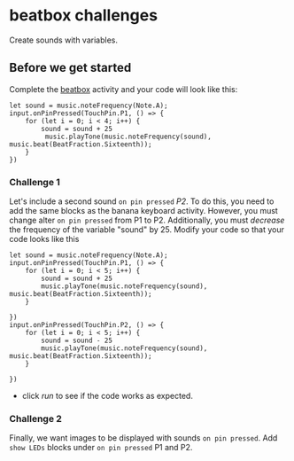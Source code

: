 # beatbox challenges

Create sounds with variables.

## Before we get started

Complete the [beatbox](/lessons/classic-beatbox/activity) activity and your code will look like this:


```blocks
let sound = music.noteFrequency(Note.A);
input.onPinPressed(TouchPin.P1, () => {
    for (let i = 0; i < 4; i++) {
        sound = sound + 25
         music.playTone(music.noteFrequency(sound), music.beat(BeatFraction.Sixteenth));
    }
})
```

### Challenge 1

Let's include a second sound `on pin pressed` *P2*. To do this, you need to add the same blocks as the banana keyboard activity. However, you must change alter `on pin pressed` from P1 to P2. Additionally, you must *decrease* the frequency of the variable "sound" by 25. Modify your code so that your code looks like this


```blocks
let sound = music.noteFrequency(Note.A);
input.onPinPressed(TouchPin.P1, () => {
    for (let i = 0; i < 5; i++) {
        sound = sound + 25
        music.playTone(music.noteFrequency(sound), music.beat(BeatFraction.Sixteenth));
    }

})
input.onPinPressed(TouchPin.P2, () => {
    for (let i = 0; i < 5; i++) {
        sound = sound - 25
        music.playTone(music.noteFrequency(sound), music.beat(BeatFraction.Sixteenth));
    }

})
```

* click *run* to see if the code works as expected.

### Challenge 2

Finally, we want images to be displayed with sounds `on pin pressed`. Add `show LEDs` blocks under `on pin pressed` P1 and P2.

